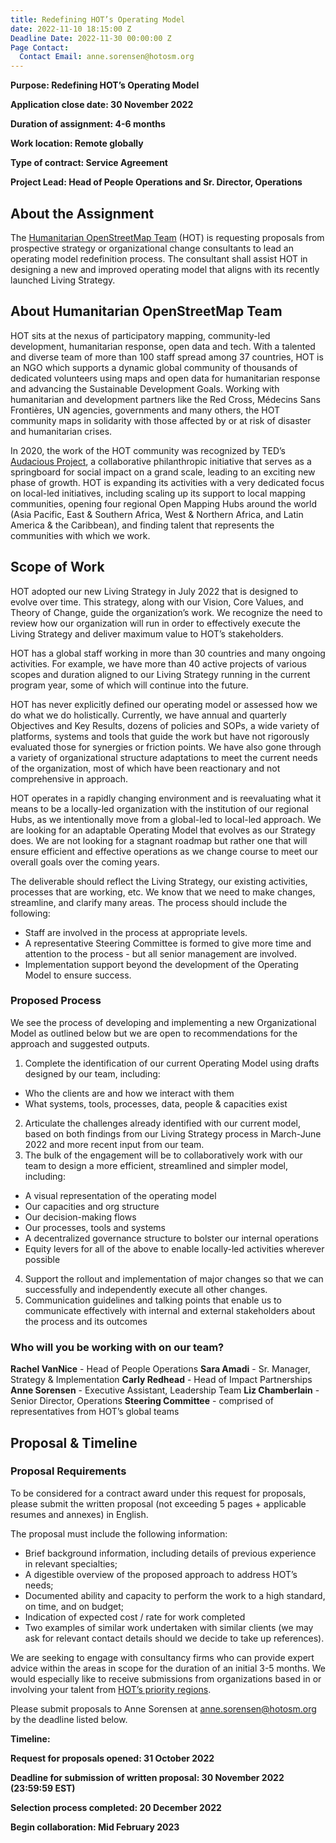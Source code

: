 ```yaml
---
title: Redefining HOT’s Operating Model
date: 2022-11-10 18:15:00 Z
Deadline Date: 2022-11-30 00:00:00 Z
Page Contact:
  Contact Email: anne.sorensen@hotosm.org
---
```


**Purpose: Redefining HOT’s Operating Model**

**Application close date: 30 November 2022**

**Duration of assignment: 4-6 months**

**Work location: Remote globally**

**Type of contract: Service Agreement**

**Project Lead: Head of People Operations  and Sr. Director, Operations**

## About the Assignment

The [Humanitarian OpenStreetMap Team](https://www.hotosm.org/) (HOT) is requesting proposals from prospective strategy or organizational change consultants to lead an operating model redefinition process. The consultant shall assist HOT in designing a new and improved operating model that aligns with its recently launched Living Strategy.

## About Humanitarian OpenStreetMap Team 

HOT sits at the nexus of participatory mapping, community-led development, humanitarian response, open data and tech. With a talented and diverse team of more than 100 staff spread among 37 countries, HOT is an NGO which supports a dynamic global community of thousands of dedicated volunteers using maps and open data for humanitarian response and advancing the Sustainable Development Goals. Working with humanitarian and development partners like the Red Cross, Médecins Sans Frontières, UN agencies, governments and many others, the HOT community maps in solidarity with those affected by or at risk of disaster and humanitarian crises.

In 2020, the work of the HOT community was recognized by TED’s [Audacious Project](https://www.ted.com/talks/rebecca_firth_can_we_call_it_a_world_map_if_it_s_missing_a_billion_people), a collaborative philanthropic initiative that serves as a springboard for social impact on a grand scale, leading to an exciting new phase of growth. HOT is expanding its activities with a very dedicated focus on local-led initiatives, including scaling up its support to local mapping communities, opening four regional Open Mapping Hubs around the world (Asia Pacific, East & Southern Africa, West & Northern Africa, and Latin America & the Caribbean), and finding talent that represents the communities with which we work.


## Scope of Work

HOT adopted our new Living Strategy in July 2022 that is designed to evolve over time. This strategy, along with our Vision, Core Values, and Theory of Change, guide the organization’s work. We recognize the need to review how our organization will run in order to effectively execute the Living Strategy and deliver maximum value to HOT’s stakeholders.

HOT has a global staff working in more than 30 countries and many ongoing activities. For example, we have more than 40 active projects of various scopes and duration aligned to our Living Strategy running in the current program year, some of which will continue into the future. 

HOT has never explicitly defined our operating model or assessed how we do what we do holistically. Currently, we have annual and quarterly Objectives and Key Results, dozens of policies and SOPs, a wide variety of platforms, systems and tools that guide the work but have not rigorously evaluated those for synergies or friction points. We have also gone through a variety of organizational structure adaptations to meet the current needs of the organization, most of which have been reactionary and not comprehensive in approach.

HOT operates in a rapidly changing environment and is reevaluating what it means to be a locally-led organization with the institution of our regional Hubs, as we intentionally move from a global-led to local-led approach. We are looking for an adaptable Operating Model that evolves as our Strategy does. We are not looking for a stagnant roadmap but rather one that will ensure efficient and effective operations as we change course to meet our overall goals over the coming years. 

The deliverable should reflect the Living Strategy, our existing activities, processes that are working, etc. We know that we need to make changes, streamline, and clarify many areas. The process should include the following:
* Staff are involved in the process at appropriate levels.
* A representative Steering Committee is formed to give more time and attention to the process - but all senior management are involved.
* Implementation support beyond the development of the Operating Model to ensure success. 

### Proposed Process
We see the process of developing and implementing a new Organizational Model as outlined below but we are open to recommendations for the approach and suggested outputs.
1. Complete the identification of our current Operating Model using drafts designed by our team, including:
* Who the clients are and how we interact with them
* What systems, tools, processes, data, people & capacities exist
2. Articulate the challenges already identified with our current model, based on both findings from our Living Strategy process in March-June 2022 and more recent input from our team. 
3. The bulk of the engagement will be to collaboratively work with our team to design a more efficient, streamlined and simpler model, including:
* A visual representation of the operating model
* Our capacities and org structure
* Our decision-making flows
* Our processes, tools and systems
* A decentralized governance structure to bolster our internal operations
* Equity levers for all of the above to enable locally-led activities wherever possible
4. Support the rollout and implementation of major changes so that we can successfully and independently execute all other changes.
5. Communication guidelines and talking points that enable us to communicate effectively with internal and external stakeholders about the process and its outcomes

### Who will you be working with on our team?
**Rachel VanNice** - Head of People Operations
**Sara Amadi** - Sr. Manager, Strategy & Implementation
**Carly Redhead** - Head of Impact Partnerships
**Anne Sorensen** - Executive Assistant, Leadership Team
**Liz Chamberlain** - Senior Director, Operations
**Steering Committee** - comprised of representatives from HOT’s global teams

## Proposal & Timeline

### Proposal Requirements
To be considered for a contract award under this request for proposals, please submit the written proposal (not exceeding 5 pages + applicable resumes and annexes) in English. 

The proposal must include the following information: 
* Brief background information, including details of previous experience in relevant specialties;
* A digestible overview of the proposed approach to address HOT’s needs;
* Documented ability and capacity to perform the work to a high standard, on time, and on budget;
* Indication of expected cost / rate for work completed
* Two examples of similar work undertaken with similar clients (we may ask for relevant contact details should we decide to take up references). 

We are seeking to engage with consultancy firms who can provide expert advice within the areas in scope for the duration of an initial 3-5 months. We would especially like to receive submissions from organizations based in or involving your talent from [HOT’s priority regions](https://www.hotosm.org/updates/four-regions-five-years-94-countries-one-billion-people/).

Please submit proposals to Anne Sorensen at [anne.sorensen@hotosm.org](mailto:anne.sorensen@hotosm.org) by the deadline listed below. 

**Timeline:**

**Request for proposals opened: 31 October 2022**

**Deadline for submission of written proposal: 30 November 2022  (23:59:59 EST)**

**Selection process completed: 20 December 2022**

**Begin collaboration: Mid February 2023**